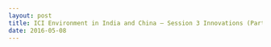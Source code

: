 ```yaml
---
layout: post
title: ICI Environment in India and China – Session 3 Innovations (Part 2)
date: 2016-05-08
---
```


